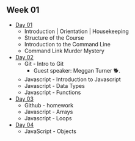 ## Week 01

- [Day 01](wk01-day01.md)
    - Introduction | Orientation | Housekeeping
    - Structure of the Course
    - Introduction to the Command Line
    - Command Link Murder Mystery
- [Day 02](wk01-day02.md)
    - Git - Intro to Git
      - Guest speaker: Meggan Turner 🐕.
    - Javascript - Introduction to Javascript
    - Javascript - Data Types
    - Javascript - Functions
- [Day 03](wk01-day03.md)
    - Github - homework
    - Javascript - Arrays
    - Javascript - Loops
- [Day 04](wk01-day04.md)
    - JavaScript - Objects
